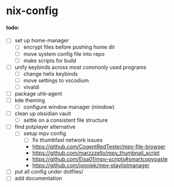 # nix-config

#### todo:
- [ ] set up home-manager
  - [ ] encrypt files before pushing home dir
  - [ ] move system config file into repo
  - [ ] make scripts for build
- [ ] unify keybinds across most commonly used programs
  - [ ] change helix keybinds
  - [ ] move settings to vscodium
  - [ ] vivaldi
- [ ] package uhk-agent
- [ ] kde theming
  - [ ] configure window manager (nimdow)
- [ ] clean up obsidian vault
  - [ ] settle on a consistent file structure
- [ ] find potplayer alternative
  - [ ] setup mpv config
    - [ ] fix thumbfast network issues
    - https://github.com/CogentRedTester/mpv-file-browser
    - https://github.com/marzzzello/mpv_thumbnail_script
    - https://github.com/Eisa01/mpv-scripts#smartcopypaste
    - https://github.com/jonniek/mpv-playlistmanager

- [ ] put all config under dotfiles/
- [ ] add documentation